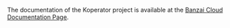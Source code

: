 The documentation of the Koperator project is available at the [Banzai Cloud Documentation Page](https://banzaicloud.com/docs/supertubes/kafka-operator/benchmarks/).